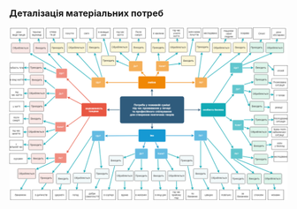 ### Деталізація матеріальних потреб

![mindMapImage](https://github.com/oleksandrblazhko/ai203-veselkova/blob/ai203-veselkova_work_1/1-SoftwareRequirements/1.2-BusinessRequirementsForSoftware/1.2.4-TargetAudience/%D0%BB%D0%B0%D0%B11.drawio.png)
